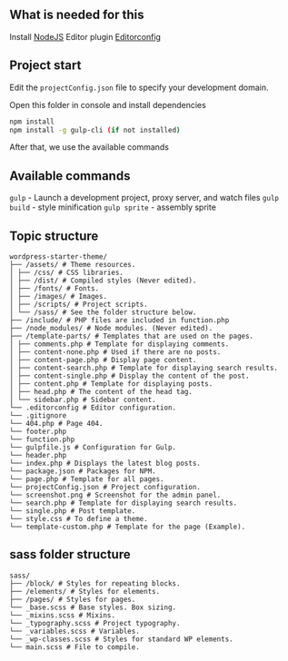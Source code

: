 ## What is needed for this

Install [NodeJS](https://nodejs.org/en/)
Editor plugin [Editorconfig](http://editorconfig.org)

## Project start

Edit the `projectConfig.json` file to specify your development domain.

Open this folder in console and install dependencies

```bash
npm install
npm install -g gulp-cli (if not installed)
```

After that, we use the available commands

## Available commands

`gulp` - Launch a development project, proxy server, and watch files
`gulp build` - style minification
`gulp sprite` - assembly sprite

## Topic structure

```
wordpress-starter-theme/
├── /assets/ # Theme resources.
│ ├── /css/ # CSS libraries.
│ ├── /dist/ # Compiled styles (Never edited).
│ ├── /fonts/ # Fonts.
│ ├── /images/ # Images.
│ ├── /scripts/ # Project scripts.
│ └── /sass/ # See the folder structure below.
├── /include/ # PHP files are included in function.php
├── /node_modules/ # Node modules. (Never edited).
├── /template-parts/ # Templates that are used on the pages.
│ ├── comments.php # Template for displaying comments.
│ ├── content-none.php # Used if there are no posts.
│ ├── content-page.php # Display page content.
│ ├── content-search.php # Template for displaying search results.
│ ├── content-single.php # Display the content of the post.
│ ├── content.php # Template for displaying posts.
│ ├── head.php # The content of the head tag.
│ └── sidebar.php # Sidebar content.
└── .editorconfig # Editor configuration.
└── .gitignore
└── 404.php # Page 404.
└── footer.php
└── function.php
└── gulpfile.js # Configuration for Gulp.
└── header.php
└── index.php # Displays the latest blog posts.
└── package.json # Packages for NPM.
└── page.php # Template for all pages.
└── projectConfig.json # Project configuration.
└── screenshot.png # Screenshot for the admin panel.
└── search.php # Template for displaying search results.
└── single.php # Post template.
└── style.css # To define a theme.
└── template-custom.php # Template for the page (Example).
```

## sass folder structure

```
sass/
├── /block/ # Styles for repeating blocks.
├── /elements/ # Styles for elements.
├── /pages/ # Styles for pages.
└── _base.scss # Base styles. Box sizing.
└── _mixins.scss # Mixins.
└── _typography.scss # Project typography.
└── _variables.scss # Variables.
└── _wp-classes.scss # Styles for standard WP elements.
└── main.scss # File to compile.
```